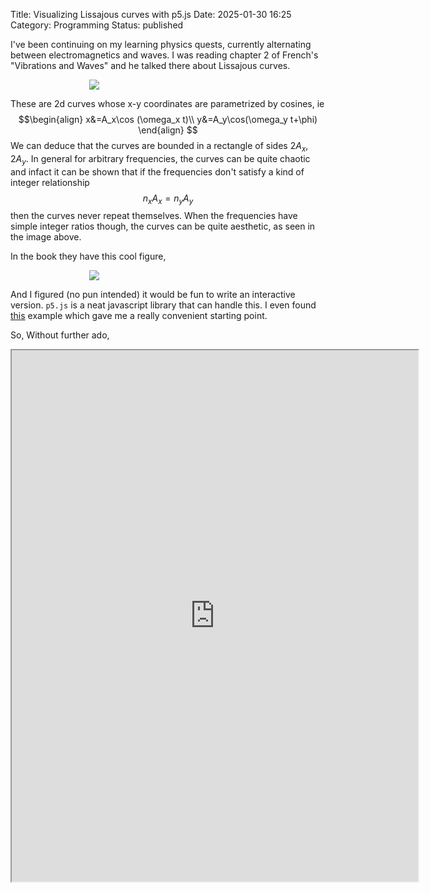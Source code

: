 Title: Visualizing Lissajous curves with p5.js
Date: 2025-01-30 16:25
Category: Programming
Status: published

I've been continuing on my learning physics quests, currently alternating between electromagnetics and waves. I was reading chapter 2 of French's "Vibrations and Waves" and he talked there about Lissajous curves.

<p style="width:50%; margin:auto">
<img src="{static}images/lissajous_curves.jpg" />
</p>

These are 2d curves whose x-y coordinates are parametrized by cosines, ie
$$\begin{align} x&=A_x\cos (\omega_x t)\\ y&=A_y\cos(\omega_y t+\phi) \end{align} $$
We can deduce that the curves are bounded in a rectangle of sides $2A_x, 2A_y$. In general for arbitrary frequencies, the curves can be quite chaotic and infact it can be shown that if the frequencies don't satisfy a kind of integer relationship
$$n_x A_x = n_y A_y$$
then the curves never repeat themselves. When the frequencies have simple integer ratios though, the curves can be quite aesthetic, as seen in the image above.

In the book they have this cool figure,

<p style="width:50%; margin:auto">
  <img src="{static}images/lissajous2.png" />
</p>

And I figured (no pun intended) it would be fun to write an interactive version. `p5.js` is a neat javascript library that can handle this. I even found [this](https://p5js.org/examples/angles-and-motion-sine-cosine/) example which gave me a really convenient starting point.

So, Without further ado, 
<iframe  width="650" height="850" src="https://ofer1992.github.io/tools/lissajous/"></iframe>
<!--
-->